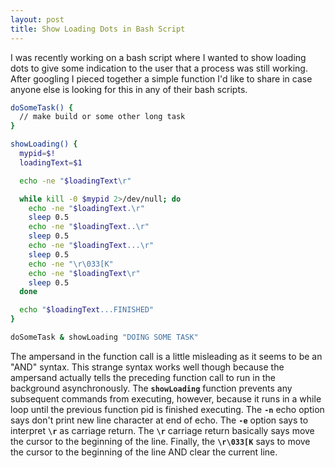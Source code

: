 ```yaml
---
layout: post
title: Show Loading Dots in Bash Script
---
```


I was recently working on a bash script where I wanted to show loading dots to give some indication to the user that a process was still working. After googling I pieced together a simple function I'd like to share in case anyone else is looking for this in any of their bash scripts.

```bash
doSomeTask() {
  // make build or some other long task
}

showLoading() {
  mypid=$!
  loadingText=$1

  echo -ne "$loadingText\r"

  while kill -0 $mypid 2>/dev/null; do
    echo -ne "$loadingText.\r"
    sleep 0.5
    echo -ne "$loadingText..\r"
    sleep 0.5
    echo -ne "$loadingText...\r"
    sleep 0.5
    echo -ne "\r\033[K"
    echo -ne "$loadingText\r"
    sleep 0.5
  done

  echo "$loadingText...FINISHED"
}

doSomeTask & showLoading "DOING SOME TASK"
```

The ampersand in the function call is a little misleading as it seems to be an "AND" syntax. This strange syntax works well though because the ampersand actually tells the preceding function call to run in the background asynchronously. The **`showLoading`** function prevents any subsequent commands from executing, however, because it runs in a while loop until the previous function pid is finished executing. The **`-n`** echo option says don't print new line character at end of echo. The **`-e`** option says to interpret **`\r`** as carriage return. The **`\r`** carriage return basically says move the cursor to the beginning of the line. Finally, the **`\r\033[K`** says to move the cursor to the beginning of the line AND clear the current line.

<br><br><br>

